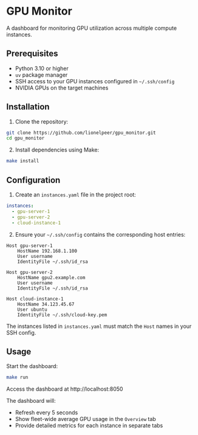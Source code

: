 # GPU Monitor

A dashboard for monitoring GPU utilization across multiple compute instances.

## Prerequisites

- Python 3.10 or higher
- `uv` package manager
- SSH access to your GPU instances configured in `~/.ssh/config`
- NVIDIA GPUs on the target machines

## Installation

1. Clone the repository:
```bash
git clone https://github.com/lionelpeer/gpu_monitor.git
cd gpu_monitor
```

2. Install dependencies using Make:
```bash
make install
```

## Configuration

1. Create an `instances.yaml` file in the project root:
```yaml
instances:
  - gpu-server-1
  - gpu-server-2
  - cloud-instance-1
```

2. Ensure your `~/.ssh/config` contains the corresponding host entries:
```
Host gpu-server-1
    HostName 192.168.1.100
    User username
    IdentityFile ~/.ssh/id_rsa

Host gpu-server-2
    HostName gpu2.example.com
    User username
    IdentityFile ~/.ssh/id_rsa

Host cloud-instance-1
    HostName 34.123.45.67
    User ubuntu
    IdentityFile ~/.ssh/cloud-key.pem
```

The instances listed in `instances.yaml` must match the `Host` names in your SSH config.

## Usage

Start the dashboard:
```bash
make run
```

Access the dashboard at http://localhost:8050

The dashboard will:
- Refresh every 5 seconds
- Show fleet-wide average GPU usage in the `Overview` tab
- Provide detailed metrics for each instance in separate tabs